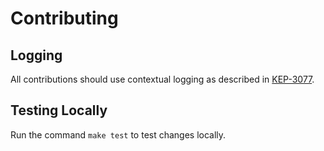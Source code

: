 # Contributing

## Logging

All contributions should use contextual logging as described in
[KEP-3077](https://github.com/kubernetes/enhancements/tree/56b0982f6e0b71ec901779d58b041c6126066437/keps/sig-instrumentation/3077-contextual-logging).

## Testing Locally

Run the command `make test` to test changes locally.
